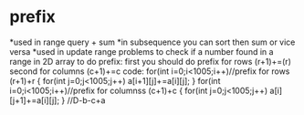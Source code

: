 # prefix
*used in range query + sum
*in subsequence you can sort then sum or vice versa 
*used in update range problems to check if a number found in a range
in 2D array to do prefix:
first you should do prefix for rows (r+1)+=(r)
second for columns (c+1)+=c
code:
for(int i=0;i<1005;i++)//prefix for rows (r+1)+r
        {
            for(int j=0;j<1005;j++)
            a[i+1][j]+=a[i][j];
        }
         for(int i=0;i<1005;i++)//prefix for columnss (c+1)+c
        {
            for(int j=0;j<1005;j++)
            a[i][j+1]+=a[i][j];
        }
        //D-b-c+a
